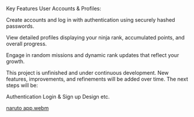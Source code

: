 Key Features
User Accounts & Profiles:

Create accounts and log in with authentication using securely hashed passwords.

View detailed profiles displaying your ninja rank, accumulated points, and overall progress.

Engage in random missions and dynamic rank updates that reflect your growth.

This project is unfinished and under continuous development. New features, improvements, and refinements will be added over time. The next steps will be:

Authentication
Login & Sign up
Design etc.

[naruto app.webm](https://github.com/user-attachments/assets/957352af-e83f-4dd1-9868-1cc31989b998)




